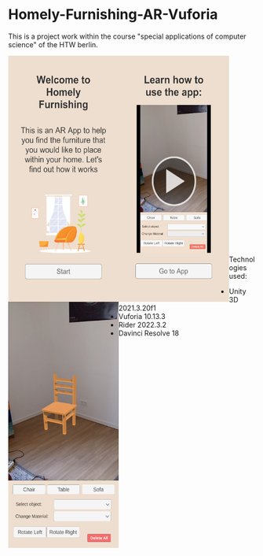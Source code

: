 # Homely-Furnishing-AR-Vuforia
 
This is a project work within the course "special applications of computer science" of the HTW berlin.


<img src="Assets/Media/screenshots/introscene.png" align="left" height="500" width="225" >
<img src="Assets/Media/screenshots/tutorialscene.png" align="left" height="500" width="225" >
<img src="Assets/Media/screenshots/mainscene.png" align="left" height="500" width="225" >

</br></br></br></br></br></br></br></br></br></br></br></br></br></br></br></br></br></br></br></br></br></br></br>


Technologies used:
- Unity 3D 2021.3.20f1 </br>
- Vuforia 10.13.3  </br>
- Rider 2022.3.2 </br>
- Davinci Resolve 18 </br>

